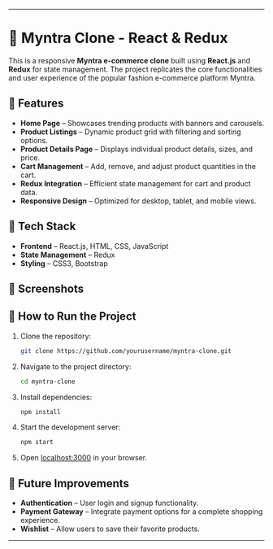 

---

# 🛒 Myntra Clone - React & Redux  

This is a responsive **Myntra e-commerce clone** built using **React.js** and **Redux** for state management. The project replicates the core functionalities and user experience of the popular fashion e-commerce platform Myntra.  

## 🚀 Features  
- **Home Page** – Showcases trending products with banners and carousels.  
- **Product Listings** – Dynamic product grid with filtering and sorting options.  
- **Product Details Page** – Displays individual product details, sizes, and price.  
- **Cart Management** – Add, remove, and adjust product quantities in the cart.  
- **Redux Integration** – Efficient state management for cart and product data.  
- **Responsive Design** – Optimized for desktop, tablet, and mobile views.  

## 🔧 Tech Stack  
- **Frontend** – React.js, HTML, CSS, JavaScript  
- **State Management** – Redux  
- **Styling** – CSS3, Bootstrap  

## 📸 Screenshots  


 

## 📂 How to Run the Project  
1. Clone the repository:  
   ```bash  
   git clone https://github.com/yourusername/myntra-clone.git  
   ```  
2. Navigate to the project directory:  
   ```bash  
   cd myntra-clone  
   ```  
3. Install dependencies:  
   ```bash  
   npm install  
   ```  
4. Start the development server:  
   ```bash  
   npm start  
   ```  
5. Open [localhost:3000](http://localhost:3000) in your browser.  

## 🎯 Future Improvements  
- **Authentication** – User login and signup functionality.  
- **Payment Gateway** – Integrate payment options for a complete shopping experience.  
- **Wishlist** – Allow users to save their favorite products.  

---


